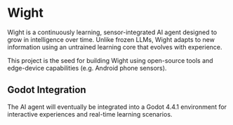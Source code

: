 # Wight

Wight is a continuously learning, sensor-integrated AI agent designed to grow in intelligence over time. Unlike frozen LLMs, Wight adapts to new information using an untrained learning core that evolves with experience.

This project is the seed for building Wight using open-source tools and edge-device capabilities (e.g. Android phone sensors).

## Godot Integration

The AI agent will eventually be integrated into a Godot 4.4.1 environment for interactive experiences and real-time learning scenarios.

